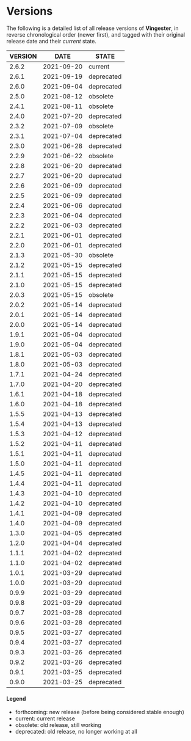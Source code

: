 
Versions
========

The following is a detailed list of all release versions of
**Vingester**, in reverse chronological order (newer first), and tagged
with their original release date and their *current* state.

| VERSION | DATE       | STATE       |
| ------- | ---------- | ----------- |
| 2.6.2   | 2021-09-20 | current     |
| 2.6.1   | 2021-09-19 | deprecated  |
| 2.6.0   | 2021-09-04 | deprecated  |
| 2.5.0   | 2021-08-12 | obsolete    |
| 2.4.1   | 2021-08-11 | obsolete    |
| 2.4.0   | 2021-07-20 | deprecated  |
| 2.3.2   | 2021-07-09 | obsolete    |
| 2.3.1   | 2021-07-04 | deprecated  |
| 2.3.0   | 2021-06-28 | deprecated  |
| 2.2.9   | 2021-06-22 | obsolete    |
| 2.2.8   | 2021-06-20 | deprecated  |
| 2.2.7   | 2021-06-20 | deprecated  |
| 2.2.6   | 2021-06-09 | deprecated  |
| 2.2.5   | 2021-06-09 | deprecated  |
| 2.2.4   | 2021-06-06 | deprecated  |
| 2.2.3   | 2021-06-04 | deprecated  |
| 2.2.2   | 2021-06-03 | deprecated  |
| 2.2.1   | 2021-06-01 | deprecated  |
| 2.2.0   | 2021-06-01 | deprecated  |
| 2.1.3   | 2021-05-30 | obsolete    |
| 2.1.2   | 2021-05-15 | deprecated  |
| 2.1.1   | 2021-05-15 | deprecated  |
| 2.1.0   | 2021-05-15 | deprecated  |
| 2.0.3   | 2021-05-15 | obsolete    |
| 2.0.2   | 2021-05-14 | deprecated  |
| 2.0.1   | 2021-05-14 | deprecated  |
| 2.0.0   | 2021-05-14 | deprecated  |
| 1.9.1   | 2021-05-04 | deprecated  |
| 1.9.0   | 2021-05-04 | deprecated  |
| 1.8.1   | 2021-05-03 | deprecated  |
| 1.8.0   | 2021-05-03 | deprecated  |
| 1.7.1   | 2021-04-24 | deprecated  |
| 1.7.0   | 2021-04-20 | deprecated  |
| 1.6.1   | 2021-04-18 | deprecated  |
| 1.6.0   | 2021-04-18 | deprecated  |
| 1.5.5   | 2021-04-13 | deprecated  |
| 1.5.4   | 2021-04-13 | deprecated  |
| 1.5.3   | 2021-04-12 | deprecated  |
| 1.5.2   | 2021-04-11 | deprecated  |
| 1.5.1   | 2021-04-11 | deprecated  |
| 1.5.0   | 2021-04-11 | deprecated  |
| 1.4.5   | 2021-04-11 | deprecated  |
| 1.4.4   | 2021-04-11 | deprecated  |
| 1.4.3   | 2021-04-10 | deprecated  |
| 1.4.2   | 2021-04-10 | deprecated  |
| 1.4.1   | 2021-04-09 | deprecated  |
| 1.4.0   | 2021-04-09 | deprecated  |
| 1.3.0   | 2021-04-05 | deprecated  |
| 1.2.0   | 2021-04-04 | deprecated  |
| 1.1.1   | 2021-04-02 | deprecated  |
| 1.1.0   | 2021-04-02 | deprecated  |
| 1.0.1   | 2021-03-29 | deprecated  |
| 1.0.0   | 2021-03-29 | deprecated  |
| 0.9.9   | 2021-03-29 | deprecated  |
| 0.9.8   | 2021-03-29 | deprecated  |
| 0.9.7   | 2021-03-28 | deprecated  |
| 0.9.6   | 2021-03-28 | deprecated  |
| 0.9.5   | 2021-03-27 | deprecated  |
| 0.9.4   | 2021-03-27 | deprecated  |
| 0.9.3   | 2021-03-26 | deprecated  |
| 0.9.2   | 2021-03-26 | deprecated  |
| 0.9.1   | 2021-03-25 | deprecated  |
| 0.9.0   | 2021-03-25 | deprecated  |

#### Legend

- forthcoming: new release (before being considered stable enough)
- current:     current release
- obsolete:    old release, still working
- deprecated:  old release, no longer working at all

